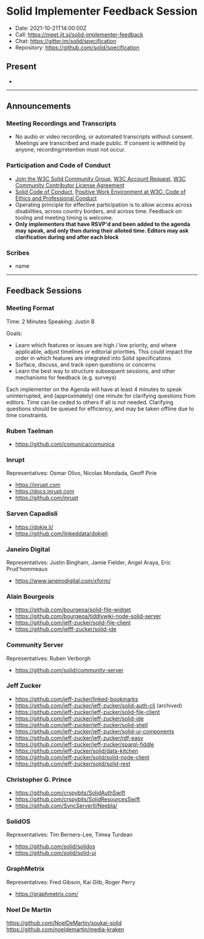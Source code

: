 # Solid Implementer Feedback Session
* Date: 2021-10-21T14:00:00Z
* Call: https://meet.jit.si/solid-implementer-feedback
* Chat: https://gitter.im/solid/specification
* Repository: https://github.com/solid/specification


## Present

* 

---

## Announcements

### Meeting Recordings and Transcripts
* No audio or video recording, or automated transcripts without consent. Meetings are transcribed and made public. If consent is withheld by anyone, recording/retention must not occur.


### Participation and Code of Conduct
* [Join the W3C Solid Community Group](https://www.w3.org/community/solid/join), [W3C Account Request](http://www.w3.org/accounts/request), [W3C Community Contributor License Agreement](https://www.w3.org/community/about/agreements/cla/)
* [Solid Code of Conduct](https://github.com/solid/process/blob/main/code-of-conduct.md), [Positive Work Environment at W3C: Code of Ethics and Professional Conduct](https://www.w3.org/Consortium/cepc/)
* Operating principle for effective participation is to allow access across disabilities, across country borders, and across time. Feedback on tooling and meeting timing is welcome.
* **Only implementers that have RSVP'd and been added to the agenda may speak, and only then during their alloted time. Editors may ask clarification during and after each block**


### Scribes
* name


---

## Feedback Sessions

### Meeting Format
Time: 2 Minutes
Speaking: Justin B

Goals: 

* Learn which features or issues are high / low priority, and where applicable, adjust timelines or editorial priorities. This could impact the order in which features are integrated into Solid specifications
* Surface, discuss, and track open questions or concerns
* Learn the best way to structure subsequent sessions, and other mechanisms for feedback (e.g. surveys)

Each implementer on the Agenda will have at least 4 minutes to speak uninterrupted, and (approximately) one minute for clarifying questions from editors. Time can be ceded to others if all is not needed. Clarifying questions should be queued for efficiency, and may be taken offline due to time constraints.

### Ruben Taelman
* https://github.com/comunica/comunica

### Inrupt
Representatives: Osmar Olivo, Nicolas Mondada, Geoff Pirie
* https://inrupt.com
* https://docs.inrupt.com
* https://github.com/inrupt

### Sarven Capadisli
* https://dokie.li/
* https://github.com/linkeddata/dokieli

### Janeiro Digital
Representatives: Justin Bingham, Jamie Fielder, Angel Araya, Eric Prud'hommeaux
* https://www.janeirodigital.com/xform/

### Alain Bourgeois
* https://github.com/bourgeoa/solid-file-widget
* https://github.com/bourgeoa/tiddlywiki-node-solid-server
* https://github.com/jeff-zucker/solid-file-client
* https://github.com/jefff-zucker/solid-ide

### Community Server
Representatives: Ruben Verborgh
* https://github.com/solid/community-server

### Jeff Zucker
* https://github.com/jeff-zucker/linked-bookmarks
* https://github.com/jeff-zucker/jeff-zucker/solid-auth-cli (archived)
* https://github.com/jeff-zucker/jeff-zucker/solid-file-client
* https://github.com/jeff-zucker/jeff-zucker/solid-ide
* https://github.com/jeff-zucker/jeff-zucker/solid-shell
* https://github.com/jeff-zucker/jeff-zucker/solid-ui-components
* https://github.com/jeff-zucker/jeff-zucker/rdf-easy
* https://github.com/jeff-zucker/jeff-zucker/sparql-fiddle
* https://github.com/jeff-zucker/solid/data-kitchen
* https://github.com/jeff-zucker/solid/solid-node-client
* https://github.com/jeff-zucker/solid/solid-rest

### Christopher G. Prince
* https://github.com/crspybits/SolidAuthSwift
* https://github.com/crspybits/SolidResourcesSwift
* https://github.com/SyncServerII/Neebla/

### SolidOS
Representatives: Tim Berners-Lee, Timea Turdean
* https://github.com/solid/solidos
* https://github.com/solid/solid-ui

### GraphMetrix
Representatives: Fred Gibson, Kai Gilb, Roger Perry
* https://graphmetrix.com/

### Noel De Martin
https://github.com/NoelDeMartin/soukai-solid
https://github.com/noeldemartin/media-kraken
